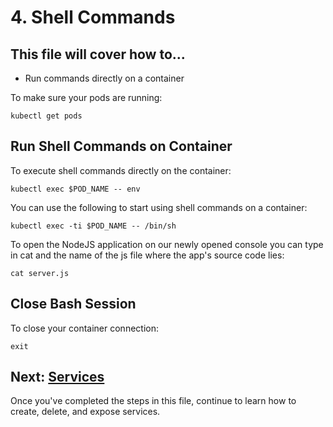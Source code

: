 # 4. Shell Commands
## This file will cover how to...
- Run commands directly on a container
  
To make sure your pods are running:
```
kubectl get pods
```
## Run Shell Commands on Container
To execute shell commands directly on the container:
```
kubectl exec $POD_NAME -- env
```
You can use the following to start using shell commands on a container:
```
kubectl exec -ti $POD_NAME -- /bin/sh 
```

To open the NodeJS application on our newly opened console you can type in cat and the name of the js file where the app's source code lies:
```
cat server.js
```

## Close Bash Session
To close your container connection:
```
exit
```

## Next: [Services](./Step5_Services.md)
Once you've completed the steps in this file, continue to learn how to create, delete, and expose services.